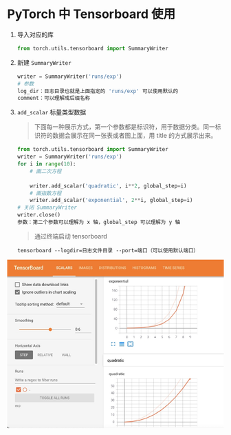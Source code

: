 # PyTorch 中 Tensorboard 使用

1. 导入对应的库

    ```python
    from torch.utils.tensorboard import SummaryWriter
    ```

2. 新建 `SummaryWriter`

    ```python
    writer = SummaryWriter('runs/exp')
    # 参数
    log_dir：日志目录也就是上面指定的 'runs/exp' 可以使用默认的
    comment：可以理解成后缀名称
    ```

3. `add_scalar` 标量类型数据

    > 下面每一种展示方式，第一个参数都是标识符，用于数据分类。同一标识符的数据会展示在同一张表或者图上面，用 title 的方式展示出来。

    ```python
    from torch.utils.tensorboard import SummaryWriter
    writer = SummaryWriter('runs/exp')
    for i in range(10):
        # 画二次方程
        
        writer.add_scalar('quadratic', i**2, global_step=i)
        # 画指数方程
        writer.add_scalar('exponential', 2**i, global_step=i)
    # 关闭 SummaryWriter
    writer.close()
    参数：第二个参数可以理解为 x 轴，global_step 可以理解为 y 轴
    ```

    > 通过终端启动 tensorboard

    ```shell
    tensorboard --logdir=日志文件目录 --port=端口（可以使用默认端口）
    ```

![](media/16154769255446/16154789256822.jpg)
